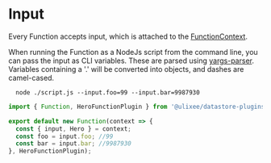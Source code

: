 # Input

Every Function accepts input, which is attached to the [FunctionContext](./function-context.md).

When running the Function as a NodeJs script from the command line, you can pass the input as CLI variables. These are parsed using [yargs-parser](https://github.com/yargs/yargs-parser). Variables containing a '.' will be converted into objects, and dashes are camel-cased.

```shell
  node ./script.js --input.foo=99 --input.bar=9987930
```

```js
import { Function, HeroFunctionPlugin } from '@ulixee/datastore-plugins-hero';

export default new Function(context => {
  const { input, Hero } = context;
  const foo = input.foo; //99
  const bar = input.bar; //9987930
}, HeroFunctionPlugin);
```
